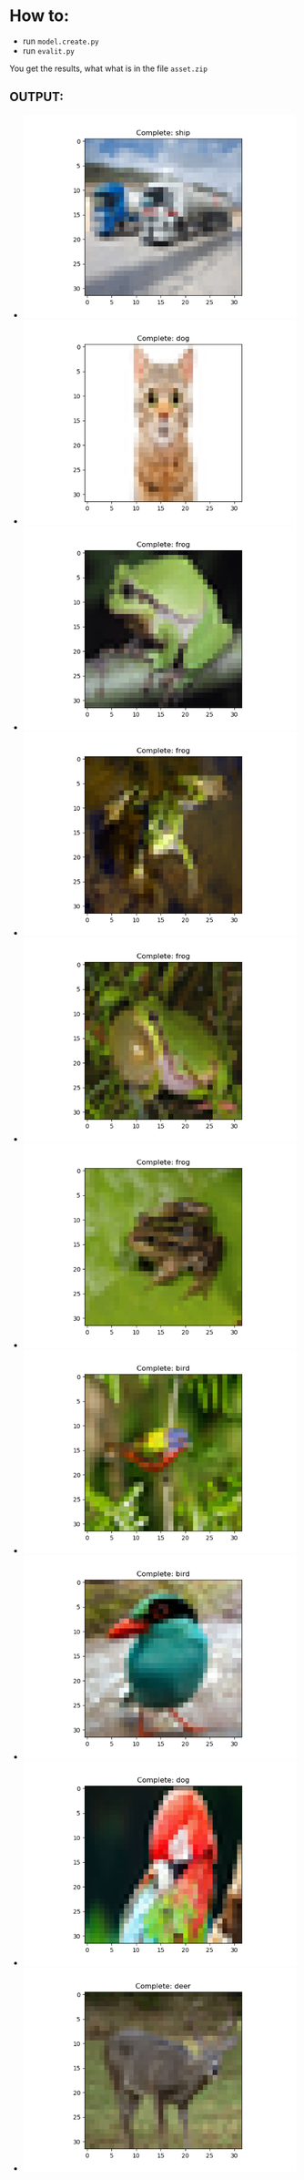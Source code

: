 # How to:
- run `model.create.py`
- run `evalit.py`

You get the results, what what is in the file `asset.zip`

## OUTPUT:

- ![ERR](https://github.com/Sharkbyteprojects/IRIS-ML_and_Deep-Learning/raw/master/.assets_for_readme/cifar/1.png)
- ![ERR](https://github.com/Sharkbyteprojects/IRIS-ML_and_Deep-Learning/raw/master/.assets_for_readme/cifar/2.png)
- ![ERR](https://github.com/Sharkbyteprojects/IRIS-ML_and_Deep-Learning/raw/master/.assets_for_readme/cifar/3.png)
- ![ERR](https://github.com/Sharkbyteprojects/IRIS-ML_and_Deep-Learning/raw/master/.assets_for_readme/cifar/4.png)
- ![ERR](https://github.com/Sharkbyteprojects/IRIS-ML_and_Deep-Learning/raw/master/.assets_for_readme/cifar/5.png)
- ![ERR](https://github.com/Sharkbyteprojects/IRIS-ML_and_Deep-Learning/raw/master/.assets_for_readme/cifar/6.png)
- ![ERR](https://github.com/Sharkbyteprojects/IRIS-ML_and_Deep-Learning/raw/master/.assets_for_readme/cifar/7.png)
- ![ERR](https://github.com/Sharkbyteprojects/IRIS-ML_and_Deep-Learning/raw/master/.assets_for_readme/cifar/8.png)
- ![ERR](https://github.com/Sharkbyteprojects/IRIS-ML_and_Deep-Learning/raw/master/.assets_for_readme/cifar/9.png)
- ![ERR](https://github.com/Sharkbyteprojects/IRIS-ML_and_Deep-Learning/raw/master/.assets_for_readme/cifar/10.png)